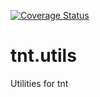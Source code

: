 
[![Coverage Status](https://coveralls.io/repos/emepyc/tnt.utils/badge.png)](https://coveralls.io/r/emepyc/tnt.utils)

tnt.utils
=========

Utilities for tnt
